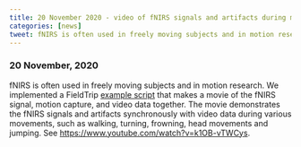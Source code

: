 ```yaml
---
title: 20 November 2020 - video of fNIRS signals and artifacts during motion
categories: [news]
tweet: fNIRS is often used in freely moving subjects and in motion research. This movie demonstrates NIRS signals and artifacts synchronously with video data during walking, turning, frowning, head movements and jumping. https://www.youtube.com/watch?v=k1OB-vTWCys
---
```


### 20 November, 2020

fNIRS is often used in freely moving subjects and in motion research. We implemented a FieldTrip [example script](/example/video_eeg) that makes a movie of the fNIRS signal, motion capture, and video data together. The movie demonstrates the fNIRS signals and artifacts synchronously with video data during various movements, such as walking, turning, frowning, head movements and jumping. See <https://www.youtube.com/watch?v=k1OB-vTWCys>.
